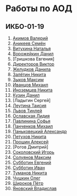# Работы по АОД
## ИКБО-01-19
1. [Акимов Валерий](https://github.com/akimovve/dpa-labs)
2. [Аникеев Семён](https://github.com/RudeZwloki7/SiAOD)
3. [Витухина Наталья](https://github.com/IAmMum-sAsh/AOD)
4. [Ворожейкин Данил](https://github.com/McForse/dpa_labs)
5. [Гришкова Евгения]
6. [Директоров Виктор](https://github.com/vixelambda/SiAOD)
7. [Желудков Данила](https://github.com/kimoror/Struct-and-Data-Processing-Algoritms)
8. [Залётин Никита](https://github.com/nikita-jpg/dpa-labs)
9. [Зыков Максим](https://github.com/Maximizer07/AOD)
10. [Иванцов Михаил](https://github.com/Mike-Like11/aod_ikbo-01-19_Ivantsov)
11. [Иноземцев Никита](https://github.com/NikitaInozemtsev/AOD)
12. [Кузин Данил](https://github.com/Shambonik/dpa_practice)
13. [Ладыгин Сергей]
14. [Леутина Таисия](https://github.com/mournfulCoroner/aod_practice)
15. [Львов Тинлей](https://github.com/kamabulletone/AOD)
16. [Ославская Лидия](https://github.com/VishLi777/AOD-Practics)
17. [Павлинина Софья](https://github.com/Jonesso/algorithmsAndDS)
18. [Панченков Михаил](https://github.com/FuryMishhha/AOD)
19. [Паньковецкий Александр](https://github.com/Airmanxd/AOD1)
20. [Петухов Никита](https://github.com/Paycel/AOD_Practice)
21. [Прошин Алексей](https://github.com/axisrin/practice-aod_generation)
22. [Рогов Дмитрий]
23. [Соколовский Игорь](https://github.com/DJSwitchCase/AODSokolovsky)
24. [Солуянов Максим](https://github.com/maxide201/AOD_labs)
25. [Субботин Евгений](https://github.com/Evgeniy638/aod_lab)
26. [Субботин Иван](https://github.com/iesub/AODLabs)
27. [Туманов Никита](https://github.com/NikitaTumanov/Tumanov_IKBO-01-19_AOD)
28. [Чушкин Олег](https://github.com/genken1/AOD_Practice1)
29. [Широков Пётр](https://github.com/general0303/algorithms)
30. [Яновский Владислав](https://github.com/tevkr/SiAOD_labs)